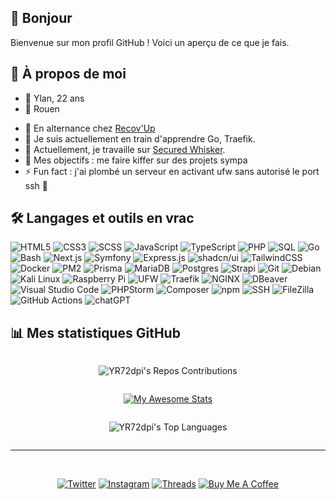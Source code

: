 <!-- <div align="right">
<a href="README.md"><img src="https://flagcdn.com/fr.svg" style=";height: 15px;" alt="Francais"></a><a href="README_en.md"><img src="https://flagcdn.com/gb.svg" style=";height: 15px;" alt="English"></a>
</div> -->

<section>

# 👋 Bonjour

Bienvenue sur mon profil GitHub ! Voici un aperçu de ce que je fais.

</section>

<section>

## 🌟 À propos de moi
- 🧔 Ylan, 22 ans
- 🏡 Rouen
<!-- - CV : 
    - DUT MMI
    - Bachelor Chef de projets digitaux – Développement Web [🌍](https://normandiewebschool.fr/formations/bachelors/bachelor-chef-de-projets-digitaux-developpement-web/)
    - Mastère Lead Développeur Full Stack (EEMI) [🌍](https://normandiewebschool.fr/formations/masteres/mastere-architecte-solutions/)-->
- 🏢 En alternance chez [Recov'Up](https://recovup.fr/) 
- 🌱 Je suis actuellement en train d'apprendre Go, Traefik.
- 💼 Actuellement, je travaille sur [Secured Whisker](https://github.com/YR72dpi/SecuredWhisker).
- 🎯 Mes objectifs : me faire kiffer sur des projets sympa
- ⚡ Fun fact : j'ai plombé un serveur en activant ufw sans autorisé le port ssh 🤡

</section>

<section>

## 🛠️ Langages et outils en vrac
![HTML5](https://img.shields.io/badge/-HTML5-E34F26?logo=html5&logoColor=white&style=flat-square)
![CSS3](https://img.shields.io/badge/-CSS3-1572B6?logo=css3&logoColor=white&style=flat-square)
![SCSS](https://img.shields.io/badge/-SCSS-CC6699?logo=sass&logoColor=white&style=flat-square)
![JavaScript](https://img.shields.io/badge/-JavaScript-F7DF1E?logo=javascript&logoColor=black&style=flat-square)
![TypeScript](https://img.shields.io/badge/-TypeScript-3178C6?logo=typescript&logoColor=white&style=flat-square)
![PHP](https://img.shields.io/badge/-PHP-777BB4?logo=php&logoColor=white&style=flat-square)
![SQL](https://img.shields.io/badge/-SQL-003B57?logo=databricks&logoColor=white&style=flat-square)
![Go](https://img.shields.io/badge/-Go-00ADD8?logo=go&logoColor=white&style=flat-square)
![Bash](https://img.shields.io/badge/-Bash-4EAA25?logo=gnu-bash&logoColor=white&style=flat-square)
![Next.js](https://img.shields.io/badge/-Next.js-000000?logo=next.js&logoColor=white&style=flat-square)
![Symfony](https://img.shields.io/badge/-Symfony-000000?logo=symfony&logoColor=white&style=flat-square)
![Express.js](https://img.shields.io/badge/Express.js-%23404d59.svg?logo=express&logoColor=%2361DAFB)
![shadcn/ui](https://img.shields.io/badge/shadcn%2Fui-000?logo=shadcnui&logoColor=fff)
![TailwindCSS](https://img.shields.io/badge/Tailwind%20CSS-%2338B2AC.svg?logo=tailwind-css&logoColor=white)
![Docker](https://img.shields.io/badge/-Docker-2496ED?logo=docker&logoColor=white&style=flat-square)
![PM2](https://img.shields.io/badge/-PM2-2B2B2B?logo=pm2&logoColor=white&style=flat-square)
![Prisma](https://img.shields.io/badge/Prisma-2D3748?logo=prisma&logoColor=white)
![MariaDB](https://img.shields.io/badge/MariaDB-003545?logo=mariadb&logoColor=white)
![Postgres](https://img.shields.io/badge/Postgres-%23316192.svg?logo=postgresql&logoColor=white)
![Strapi](https://img.shields.io/badge/Strapi-%232E7EEA.svg?logo=strapi&logoColor=white)
![Git](https://img.shields.io/badge/-Git-F05032?logo=git&logoColor=white&style=flat-square)
![Debian](https://img.shields.io/badge/-Debian-A81D33?logo=debian&logoColor=white&style=flat-square)
![Kali Linux](https://img.shields.io/badge/Kali%20Linux-557C94?logo=kalilinux&logoColor=fff)
![Raspberry Pi](https://img.shields.io/badge/-Raspberry%20Pi-A22846?logo=raspberrypi&logoColor=white&style=flat-square)
![UFW](https://img.shields.io/badge/-UFW-0078D7?logo=linux&logoColor=white&style=flat-square)
![Traefik](https://img.shields.io/badge/-Traefik-24A1C1?logo=traefik&logoColor=white&style=flat-square)
![NGINX](https://img.shields.io/badge/-NGINX-009639?logo=nginx&logoColor=white&style=flat-square)
![DBeaver](https://img.shields.io/badge/-DBeaver-3776AB?logo=dbeaver&logoColor=white&style=flat-square)
![Visual Studio Code](https://custom-icon-badges.demolab.com/badge/Visual%20Studio%20Code-0078d7.svg?logo=vsc&logoColor=whitee)
![PHPStorm](https://img.shields.io/badge/-PHPStorm-000000?logo=phpstorm&logoColor=white&style=flat-square)
![Composer](https://img.shields.io/badge/Composer-885630?logo=composer&logoColor=fff)
![npm](https://img.shields.io/badge/npm-CB3837?logo=npm&logoColor=fff)
![SSH](https://img.shields.io/badge/-SSH-4A4A4A?logo=ssh&logoColor=white&style=flat-square)
![FileZilla](https://img.shields.io/badge/-FileZilla-FF0000?logo=filezilla&logoColor=white&style=flat-square)
![GitHub Actions](https://img.shields.io/badge/GitHub_Actions-2088FF?logo=github-actions&logoColor=white)
![chatGPT](https://img.shields.io/badge/chatGPT-74aa9c?logo=openai&logoColor=white)

</section>

<section>

## 📊 Mes statistiques GitHub

<div align="center" style="display: flex; justify-content: center;">

![YR72dpi's Repos Contributions](https://ghchart.rshah.org/YR72dpi)

</div>

<div style="display: flex; justify-content: center;">

[![My Awesome Stats](https://awesome-github-stats.azurewebsites.net/user-stats/YR72dpi?cardType=level&theme=default&preferLogin=false&border=false)](https://git.io/awesome-stats-card)

</div>

<div style="display: flex; justify-content: center;">

![YR72dpi's Top Languages](https://github-readme-stats.vercel.app/api/top-langs/?username=YR72dpi&theme=default&show_icons=true&hide_border=true&layout=compact)

</div>
</section>

---
<br>
<footer align="center" style="display: flex; justify-content: center;">
  
[![Twitter](https://img.shields.io/badge/-Twitter-1DA1F2?logo=twitter&logoColor=white&style=flat-square)](https://twitter.com/YR72dpi)
[![Instagram](https://img.shields.io/badge/-Instagram-E4405F?logo=instagram&logoColor=white&style=flat-square)](https://www.instagram.com/ylanrousselle/)
[![Threads](https://img.shields.io/badge/-Threads-000000?logo=threads&logoColor=white&style=flat-square)](https://www.threads.net/@ylanrousselle)
[![Buy Me A Coffee](https://img.shields.io/badge/Buy%20Me%20a%20Coffee-ffdd00?&logo=buy-me-a-coffee&logoColor=black)](https://www.buymeacoffee.com/yr72dpi)

</footer>